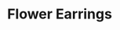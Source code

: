 ---
layout: product
title: Flower Earrings
meta: These are flower earrings. 
type: earring
image: 
---